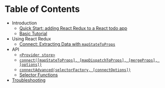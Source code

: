 # Table of Contents

- Introduction
  - [Quick Start: adding React Redux to a React todo app](./introduction/quick-start.md)
  - [Basic Tutorial](./introduction/basic-tutorial.md)
- Using React Redux
  - [Connect: Extracting Data with `mapStateToProps`](./using-react-redux/connect-extracting-data-with-mapStateToProps.md)
- API
  - [`<Provider store>`](./api/Provider.md)
  - [`connect([mapStateToProps], [mapDispatchToProps], [mergeProps], [options])`](./api/connect.md)
  - [`connectAdvanced(selectorFactory, [connectOptions])`](./api/connect-advanced.md)
  - [Selector Functions](./using-react-redux/selector-functions.md)
- [Troubleshooting](troubleshooting.md#troubleshooting)
